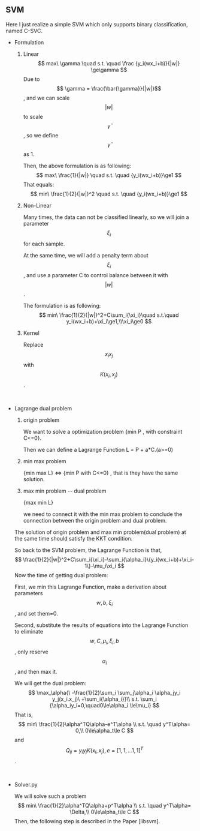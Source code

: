 ## SVM

Here I just realize a simple SVM which only supports binary classification, named C-SVC.

- Formulation

  1. Linear
     $$
     max\ \gamma \quad s.t. \quad \frac {y_i(wx_i+b)}{|w|} \ge\gamma
     $$
     Due to $$ \gamma = \frac{\bar{\gamma}}{|w|}$$ , and we can scale $$|w|$$ to scale $$\bar{\gamma}$$ , so we define $$\bar{\gamma}$$ as 1.

     Then, the above formulation is as following:
     $$
     max\ \frac{1}{|w|} \quad s.t. \quad {y_i(wx_i+b)}\ge1
     $$
     That equals:
     $$
     min\ \frac{1}{2}{|w|}^2 \quad s.t. \quad {y_i(wx_i+b)}\ge1
     $$

  2. Non-Linear

     Many times, the data can not be classified linearly, so we will join a parameter $$\xi_i$$ for each sample.

     At the same time, we will add a penalty term about $$\xi_i$$ , and use a parameter C to control balance between it with $$|w|$$. 

     The formulation is as following:
     $$
     min\  \frac{1}{2}{|w|}^2+C\sum_i{\xi_i}\quad s.t.\quad y_i(wx_i+b)+\xi_i\ge1,\\\xi_i\ge0
     $$

  3. Kernel

     Replace $$x_ix_j$$ with $$K(x_i,x_j)$$.

     ​

- Lagrange dual problem

  1. origin problem 

     We want to solve a optimization problem {min P , with constraint C<=0}.

     Then we can define a Lagrange Function L = P + a*C.(a>=0)

  2. min max problem

     {min max L} <=> {min P with C<=0} , that is they have the same solution.

  3. max min problem -- dual problem

     {max min L}

     we need to connect it with the min max problem to conclude the connection between the origin problem and dual problem.

  The solution of origin problem and max min problem(dual problem) at the same time should satisfy the KKT condition.

  So back to the SVM problem, the Lagrange Function is that,
  $$
  \frac{1}{2}{|w|}^2+C\sum_i{\xi_i}-\sum_i{\alpha_i}\{y_i(wx_i+b)+\xi_i-1\}-\mu_i\xi_i
  $$
  Now the time of getting dual problem:

  First, we min this Lagrange Function, make a derivation about parameters $$w,b,\xi_i$$, and set them=0.

  Second, substitute the results of equations into the Lagrange Function to eliminate $$w,C,\mu_i,\xi_i,b$$, only reserve $$\alpha_i$$, and then max it.

  We will get the dual problem:
  $$
  \max_\alpha{\ -\frac{1}{2}\sum_i \sum_j\alpha_i \alpha_jy_i y_j(x_i.x_j)\ +\sum_i{\alpha_i}}\\
  s.t. \sum_i {\alpha_iy_i=0,\quad0\le\alpha_i \le\mu_i}
  $$
  That is,
  $$
  min\ \frac{1}{2}\alpha^TQ\alpha-e^T\alpha \\
  s.t. \quad y^T\alpha= 0,\\
  0\le\alpha_t\le C
  $$
  and $$Q_{ij}=y_iy_jK(x_i,x_j), e=[1,1,...1,1]^T$$.

  ​

- Solver.py

  We will solve such a problem
  $$
  min\ \frac{1}{2}\alpha^TQ\alpha+p^T\alpha \\
  s.t. \quad y^T\alpha= \Delta,\\
  0\le\alpha_t\le C
  $$
  Then, the following step is described in the Paper [libsvm].
